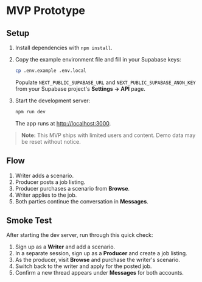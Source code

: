 # MVP Prototype

## Setup

1. Install dependencies with `npm install`.
2. Copy the example environment file and fill in your Supabase keys:

   ```bash
   cp .env.example .env.local
   ```

   Populate `NEXT_PUBLIC_SUPABASE_URL` and `NEXT_PUBLIC_SUPABASE_ANON_KEY` from your Supabase project's **Settings → API** page.
3. Start the development server:

   ```bash
   npm run dev
   ```

   The app runs at [http://localhost:3000](http://localhost:3000).

> **Note:** This MVP ships with limited users and content. Demo data may be reset without notice.

## Flow

1. Writer adds a scenario.
2. Producer posts a job listing.
3. Producer purchases a scenario from **Browse**.
4. Writer applies to the job.
5. Both parties continue the conversation in **Messages**.

## Smoke Test

After starting the dev server, run through this quick check:

1. Sign up as a **Writer** and add a scenario.
2. In a separate session, sign up as a **Producer** and create a job listing.
3. As the producer, visit **Browse** and purchase the writer's scenario.
4. Switch back to the writer and apply for the posted job.
5. Confirm a new thread appears under **Messages** for both accounts.

